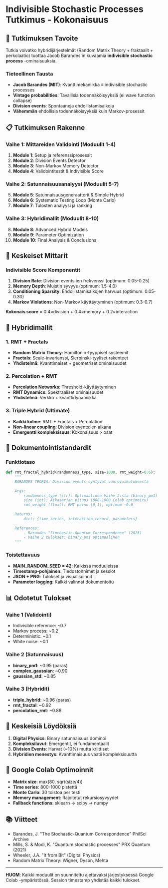 # Indivisible Stochastic Processes Tutkimus - Kokonaisuus

## 🎯 Tutkimuksen Tavoite

Tutkia voivatko hybridijärjestelmät (Random Matrix Theory + fraktaalit + perkolaatio) tuottaa Jacob Barandes'in kuvaamia **indivisible stochastic process** -ominaisuuksia.

### Tieteellinen Tausta
- **Jacob Barandes (MIT)**: Kvanttimekaniikka ≡ indivisible stochastic processes
- **Vintage probabilities**: Tavallisia todennäköisyyksiä (ei wave function collapse)
- **Division events**: Spontaaneja ehdollistamisaikoja
- **Vähemmän** ehdollisia todennäköisyyksiä kuin Markov-prosessit

## 📋 Tutkimuksen Rakenne

### Vaihe 1: Mittareiden Validointi (Moduulit 1-4)
1. **Module 1**: Setup ja referenssiprosessit
2. **Module 2**: Division Events Detector
3. **Module 3**: Non-Markov Memory Detector  
4. **Module 4**: Validointitestit & Indivisible Score

### Vaihe 2: Satunnaisuusanalyysi (Moduulit 5-7)
5. **Module 5**: Satunnaisuusgeneraattorit & Simple Hybrid
6. **Module 6**: Systematic Testing Loop (Monte Carlo)
7. **Module 7**: Tulosten analyysi ja ranking

### Vaihe 3: Hybridimallit (Moduulit 8-10)
8. **Module 8**: Advanced Hybrid Models
9. **Module 9**: Parameter Optimization
10. **Module 10**: Final Analysis & Conclusions

## 🔬 Keskeiset Mittarit

### Indivisible Score Komponentit
1. **Division Rate**: Division events:ien frekvenssi (optimum: 0.05-0.25)
2. **Memory Depth**: Muistin syvyys (optimum: 1.5-4.0)
3. **Conditioning Sparsity**: Ehdollistamisaikojen harvuus (optimum: 0.05-0.30)
4. **Markov Violations**: Non-Markov käyttäytyminen (optimum: 0.3-0.7)

**Kokonais score** = 0.4×division + 0.4×memory + 0.2×interaction

## 🧬 Hybridimallit

### 1. RMT + Fractals
- **Random Matrix Theory**: Hamiltonin-tyyppiset systeemit
- **Fractals**: Scale-invarianssi, Sierpinski-tyyliset rakenteet
- **Yhdistelmä**: Kvanttimaiset + geometriset ominaisuudet

### 2. Percolation + RMT  
- **Percolation Networks**: Threshold-käyttäytyminen
- **RMT Dynamics**: Spektraaliset ominaisuudet
- **Yhdistelmä**: Verkko + kvanttidynamiikka

### 3. Triple Hybrid (Ultimate)
- **Kaikki kolme**: RMT + Fractals + Percolation
- **Non-linear coupling**: Division events:ien aikana
- **Emergentti kompleksisuus**: Kokonaisuus > osat

## 🎯 Dokumentointistandardit

### Funktiotaso
```python
def rmt_fractal_hybrid(randomness_type, size=1000, rmt_weight=0.6):
    """
    BARANDES TEORIA: Division events syntyvät vuorovaikutuksesta
    
    Args:
        randomness_type (str): Optimaalinen Vaihe 2:sta (binary_pm1)
        size (int): Aikasarjan pituus (800-1000 Colab optimoitu)
        rmt_weight (float): RMT paino [0,1], optimum ~0.6
    
    Returns:
        dict: {time_series, interaction_record, parameters}
    
    References:
        - Barandes "Stochastic-Quantum Correspondence" (2023)
        - Vaihe 2 tulokset: binary_pm1 optimaalinen
    """
```

### Toistettavuus
- **MAIN_RANDOM_SEED = 42**: Kaikissa moduuleissa
- **Timestamp-pohjainen**: Tiedostonnimet ja sessiot
- **JSON + PNG**: Tulokset ja visualisoinnit
- **Parameter logging**: Kaikki valinnat dokumentoitu

## 📊 Odotetut Tulokset

### Vaihe 1 (Validointi)
- Indivisible reference: ~0.7
- Markov process: ~0.2
- Deterministic: ~0.1
- White noise: ~0.1

### Vaihe 2 (Satunnaisuus)
- **binary_pm1**: ~0.95 (paras)
- **complex_gaussian**: ~0.90
- **gaussian_std**: ~0.85

### Vaihe 3 (Hybridit)
- **triple_hybrid**: ~0.96 (paras)
- **rmt_fractal**: ~0.92
- **percolation_rmt**: ~0.88

## 🚀 Keskeisiä Löydöksiä

1. **Digital Physics**: Binary satunnaisuus dominoi
2. **Kompleksiluvut**: Emergentit, ei fundamentaalit
3. **Division Events**: Harvat (~10%) mutta kriittiset
4. **Hybridien menestys**: Kvanttimaisuus vaatii kompleksisuutta

## 🔧 Google Colab Optimoinnit

- **Matrix size**: max(80, sqrt(size/4))
- **Time series**: 800-1000 pistettä
- **Monte Carlo**: 30 toistoa per testi
- **Memory management**: Rajoitetut rekursiosyvyydet
- **Fallback functions**: sklearn → scipy → numpy

## 📚 Viitteet

- Barandes, J. "The Stochastic-Quantum Correspondence" PhilSci Archive
- Mills, S. & Modi, K. "Quantum stochastic processes" PRX Quantum (2021)
- Wheeler, J.A. "It from Bit" (Digital Physics)
- Random Matrix Theory: Wigner, Dyson, Mehta

---

**HUOM**: Kaikki moduulit on suunniteltu ajettavaksi järjestyksessä Google Colab -ympäristössä. Session timestamp yhdistää kaikki tulokset.